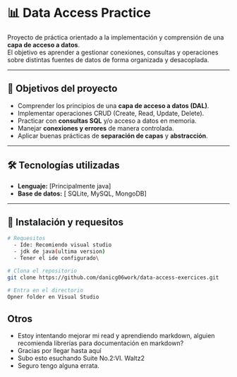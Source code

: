 # 📊 Data Access Practice

Proyecto de práctica orientado a la implementación y comprensión de una **capa de acceso a datos**.  
El objetivo es aprender a gestionar conexiones, consultas y operaciones sobre distintas fuentes de datos de forma organizada y desacoplada.

---

## 📌 Objetivos del proyecto
- Comprender los principios de una **capa de acceso a datos (DAL)**.
- Implementar operaciones CRUD (Create, Read, Update, Delete).
- Practicar con **consultas SQL** y/o acceso a datos en memoria.
- Manejar **conexiones y errores** de manera controlada.
- Aplicar buenas prácticas de **separación de capas** y **abstracción**.

---

## 🛠️ Tecnologías utilizadas
- **Lenguaje:** [Principalmente java]  
- **Base de datos:** [ SQLite,  MySQL, MongoDB]  

---

## 🔧 Instalación y requesitos

```bash
# Requesitos
  - Ide: Recomiendo visual studio
  - jdk de java(ultima version)
  - Tener el ide configurado\

# Clona el repositorio
git clone https://github.com/danicg06work/data-access-exercices.git

# Entra en el directorio
Opner folder en Visual Studio
```
## Otros

* Estoy intentando mejorar mi read y aprendiendo markdown, alguien recomienda librerías para documentación en markdown?
* Gracias por llegar hasta aquí
* Subo esto esuchando Suite No.2:VI. Waltz2
* Seguro tengo alguna errata. 




